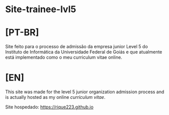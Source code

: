 # Site-trainee-lvl5

# [PT-BR]

Site feito para o processo de admissão da empresa junior Level 5 do Instituto de Informática da Universidade Federal de Goiás e que atualmente está implementado como o meu curriculum vitae online.

# [EN]
This site was made for the level 5 junior organization admission process and is actually hosted as my online *curriculum vitae*.

Site hospedado: https://rique223.github.io
